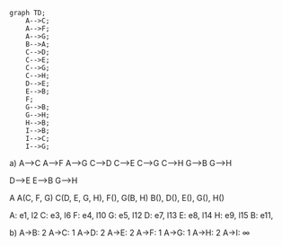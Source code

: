 
```mermaid
graph TD;
	A-->C;
	A-->F;
	A-->G;
	B-->A;
	C-->D;
	C-->E;
	C-->G;
	C-->H;
	D-->E;
	E-->B;
	F;
	G-->B;
	G-->H;
	H-->B;
	I-->B;
	I-->C;
	I-->G;	
```


a)
A-->C
A-->F
A-->G
C-->D
C-->E
C-->G
C-->H
G-->B
G-->H

D-->E
E-->B
G-->H


A
A(C, F, G)
C(D, E, G, H), F(), G(B, H)
B(), D(), E(), G(), H() 


A: e1, l2
C: e3, l6
F: e4, l10
G: e5, l12
D: e7, l13
E: e8, l14
H: e9, l15
B: e11,



b)
A->B: 2
A->C: 1
A->D: 2
A->E: 2
A->F: 1
A->G: 1
A->H: 2
A->I: $\infty$


